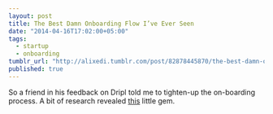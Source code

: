 ```yaml
---
layout: post
title: The Best Damn Onboarding Flow I’ve Ever Seen
date: "2014-04-16T17:02:00+05:00"
tags: 
  - startup
  - onboarding
tumblr_url: "http://alixedi.tumblr.com/post/82878445870/the-best-damn-onboarding-flow-ive-ever-seen-design"
published: true
---
```


So a friend in his feedback on Dripl told me to tighten-up the on-boarding process. A bit of research revealed [this](https://medium.com/design-startups/33f47f4742cb) little gem.